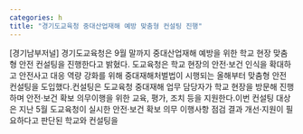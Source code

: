 ```yaml
---
categories: h
title: "경기도교육청 중대산업재해 예방 맞춤형 컨설팅 진행"
---
```

[경기남부저널] 경기도교육청은 9월 말까지 중대산업재해 예방을 위한 학교 현장 맞춤형 안전 컨설팅을 진행한다고 밝혔다. 도교육청은 학교 현장의 안전·보건 인식을 확대하고 안전사고 대응 역량 강화를 위해 중대재해처벌법이 시행되는 올해부터 맞춤형 안전 컨설팅을 도입했다.컨설팅은 도교육청 중대재해 업무 담당자가 학교 현장을 방문해 진행하며 안전·보건 확보 의무이행을 위한 교육, 평가, 조치 등을 지원한다.이번 컨설팅 대상은 지난 5월 도교육청이 실시한 안전·보건 확보 의무 이행사항 점검 결과 개선·지원이 필요하다고 판단된 학교와 컨설팅을